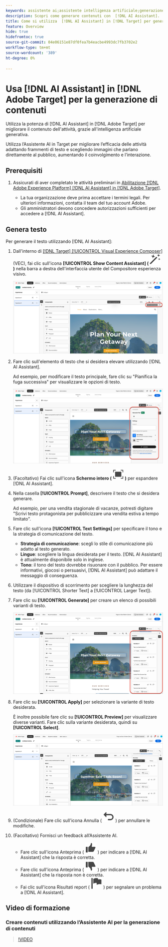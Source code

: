 ```yaml
---
keywords: assistente ai;assistente intelligenza artificiale;generazione contenuti;acceleratore contenuti
description: Scopri come generare contenuti con  [!DNL AI Assistant].
title: Come si utilizza  [!DNL AI Assistant] in [!DNL Target] per generare il contenuto?
feature: Overview
hide: true
hidefromtoc: true
source-git-commit: 04e06151e87df0fea7b4eacbe4993dc7fb3702e2
workflow-type: tm+mt
source-wordcount: '389'
ht-degree: 0%

---
```


# Usa [!DNL AI Assistant] in [!DNL Adobe Target] per la generazione di contenuti

Utilizza la potenza di [!DNL AI Assistant] in [!DNL Adobe Target] per migliorare il contenuto dell&#39;attività, grazie all&#39;intelligenza artificiale generativa.

Utilizza l’Assistente AI in Target per migliorare l’efficacia delle attività adattando frammenti di testo e scegliendo immagini che parlano direttamente al pubblico, aumentando il coinvolgimento e l’interazione.

## Prerequisiti

1. Assicurati di aver completato le attività preliminari in [Abilitazione [!DNL Adobe Experience Platform] [!DNL AI Assistant] in [!DNL Adobe Target]](/help/main/c-intro/enabling-ai-assistant.md).

   * La tua organizzazione deve prima accettare i termini legali. Per ulteriori informazioni, contatta il team del tuo account Adobe.
   * Gli amministratori devono concedere autorizzazioni sufficienti per accedere a [!DNL AI Assistant].

## Genera testo

Per generare il testo utilizzando [!DNL AI Assistant]:

1. Dall&#39;interno di [[!DNL Target] [!UICONTROL Visual Experience Composer]](/help/main/c-experiences/c-visual-experience-composer/viztarget-options.md) (VEC), fai clic sull&#39;icona **[!UICONTROL Show Content Assistant] ( ![Mostra icona Assistente contenuto](/help/main/assets/icons/MagicWand.svg) )** nella barra a destra dell&#39;interfaccia utente del Compositore esperienza visivo.

   ![Mostra icona Assistente contenuto](/help/main/c-intro/assets/ai-assistant-conntet-generation-icon.png)

1. Fare clic sull&#39;elemento di testo che si desidera elevare utilizzando [!DNL AI Assistant].

   Ad esempio, per modificare il testo principale, fare clic su &quot;Pianifica la fuga successiva&quot; per visualizzare le opzioni di testo.

   ![Riquadro Impostazioni testo](/help/main/c-intro/assets/ai-text-settings.png)

1. (Facoltativo) Fai clic sull&#39;icona **Schermo intero ( ![Icona Schermo intero](/help/main/assets/icons/FullScreen.svg) )** per espandere [!DNL AI Assistant].

1. Nella casella **[!UICONTROL Prompt]**, descrivere il testo che si desidera generare.

   Ad esempio, per una vendita stagionale di vacanze, potresti digitare &quot;Scrivi testo protagonista per pubblicizzare una vendita estiva a tempo limitato&quot;.

1. Fare clic sull&#39;icona **[!UICONTROL Text Settings]** per specificare il tono e la strategia di comunicazione del testo.

   * **Strategia di comunicazione**: scegli lo stile di comunicazione più adatto al testo generato.
   * **Lingue**: scegliere la lingua desiderata per il testo. [!DNL AI Assistant] è attualmente disponibile solo in inglese.
   * **Tono**: il tono del testo dovrebbe risuonare con il pubblico. Per essere informativi, giocosi o persuasivi, [!DNL AI Assistant] può adattare il messaggio di conseguenza.

1. Utilizzare il dispositivo di scorrimento per scegliere la lunghezza del testo (da [!UICONTROL Shorter Text] a [!UICONTROL Larger Text]).

1. Fare clic su **[!UICONTROL Generate]** per creare un elenco di possibili varianti di testo.

   ![Varianti di testo dell&#39;Assistente AI](/help/main/c-intro/assets/ai-variations-text.png)

1. Fare clic su **[!UICONTROL Apply]** per selezionare la variante di testo desiderata.

   È inoltre possibile fare clic su **[!UICONTROL Preview]** per visualizzare diverse varianti. Fare clic sulla variante desiderata, quindi su **[!UICONTROL Select]**.

   ![Assistente IA con testo generato](/help/main/c-intro/assets/ai-text-done.png)

1. (Condizionale) Fare clic sull&#39;icona Annulla ( ![icona Annulla](/help/main/assets/icons/Undo.svg) ) per annullare le modifiche.

1. (Facoltativo) Fornisci un feedback all’Assistente AI.

   * Fare clic sull&#39;icona Anteprima ( ![Icona Anteprima](/help/main/assets/icons/ThumbUp.svg) ) per indicare a [!DNL AI Assistant] che la risposta è corretta.
   * Fare clic sull&#39;icona Anteprima ( ![Icona Anteprima](/help/main/assets/icons/ThumbDown.svg) ) per indicare a [!DNL AI Assistant] che la risposta non è corretta.
   * Fai clic sull&#39;icona Risultati report ( ![Icona Risultati report](/help/main/assets/icons/Flag.svg) ) per segnalare un problema a [!DNL AI Assistant].

## Video di formazione

### Creare contenuti utilizzando l’Assistente AI per la generazione di contenuti

>[!VIDEO](https://video.tv.adobe.com/v/3434635/?learn=on">https://video.tv.adobe.com/v/3434635/?learn=on)








